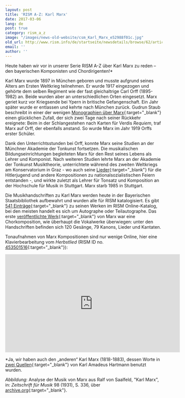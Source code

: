 ```yaml
---
layout: post
title: 'RISM A-Z: Karl Marx'
date: 2017-03-06
lang: de
post: true
category: rism_a_z
image: "/images/news-old-website/csm_Karl_Marx_e52988f01c.jpg"
old_url: http://www.rism.info/de/startseite/newsdetails/browse/62/article/64/rism-a-z-karl-marx.html
email: ''
author: ''
---
```



Heute haben wir vor in unserer Serie RISM A-Z über Karl Marx zu reden – den bayerischen Komponisten und Chordirigenten!\*

Karl Marx wurde 1897 in München geboren und musste aufgrund seines Alters am Ersten Weltkrieg teilnehmen. Er wurde 1917 eingezogen und gehörte dem selben Regiment wie der fast gleichaltrige Carl Orff (1895-1982) an. Beide wurden aber an unterschiedlichen Orten eingesetzt. Marx geriet kurz vor Kriegsende bei Ypern in britische Gefangenschaft. Ein Jahr später wurde er entlassen und kehrte nach München zurück. Gudrun Staub beschreibt in einer der wenigen [Monographien über Marx](http://www.worldcat.org/oclc/611203635){:target="_blank"} einen glücklichen Zufall, der sich zwei Tage nach seiner Rückkehr ereignete: Beim in der Schlangestehen nach Karten für Verdis _Requiem_, traf Marx auf Orff, der ebenfalls anstand. So wurde Marx im Jahr 1919 Orffs erster Schüler.

Dank den Unterrichtsstunden bei Orff, konnte Marx seine Studien an der Münchner Akademie der Tonkunst fortsetzen. Die musikalischen Bildungseinrichtungen begleiteten Marx für den Rest seines Lebens als Lehrer und Komponist. Nach weiteren Studien lehrte Marx an der Akademie der Tonkunst Musiktheorie, unterrichtete während des zweiten Weltkriegs am Konservatorium in Graz - wo auch seine [Lieder](https://books.google.de/books?id=2UrnCwAAQBAJ&lpg=PP1&hl=de&pg=PA138#v=snippet&q=%22karl%20marx%22&f=false){:target="_blank"} für die Hitlerjugend und andere Kompositionen zu nationalsozialistischen Feiern entstanden -, und wirkte zuletzt als Lehrer für Tonsatz und Komposition an der Hochschule für Musik in Stuttgart. Marx starb 1985 in Stuttgart.

Die Musikhandschriften zu Karl Marx werden heute in der Bayerischen Staatsbibliothek aufbewahrt und wurden alle für RISM katalogisiert. Es gibt [541 Einträge](https://opac.rism.info/search?View=rism&author=118731521){:target="_blank"} zu seinen Werken im RISM Online-Katalog, bei den meisten handelt es sich um Autographe oder Teilautographe. Das erste [veröffentlichte Werk](https://opac.rism.info/search?id=453501331){:target="_blank"} von Marx war eine Chorkomposition, wie überhaupt die Vokalwerke überwiegen: unter den Handschriften befinden sich 120 Gesänge, 79 Kanons, Lieder und Kantaten.



Tonaufnahmen von Marx Kompositionen sind nur wenige Online, hier eine Klavierbearbeitung vom _Herbstlied_ (RISM ID no. [453501516](https://opac.rism.info/search?id=453501516){:target="_blank"}):

<iframe width="560" height="315" src="https://www.youtube.com/embed/iFLGKH40OQc" frameborder="0" allowfullscreen></iframe>





\*Ja, wir haben auch den „anderen“ Karl Marx (1818-1883), dessen Worte in [zwei Quellen](https://opac.rism.info/search?id=456081447){:target="_blank"} von Karl Amadeus Hartmann benutzt wurden.



_Abbildung_: Analyse der Musik von Marx aus Ralf von Saalfeld, "Karl Marx", in: _Zeitschrift für Musik_ 98 (1931), S. 336, über [archive.org](https://archive.org/stream/NeueZeitschriftFuerMusik1931Jg98#page/n427/mode/2up){:target="_blank"}.







<script type="text/javascript">var switchTo5x=true;</script><script type="text/javascript" src="http://w.sharethis.com/button/buttons.js"></script><script type="text/javascript">stLight.options({publisher: "9b601438-1ce1-49d8-bfd7-9cff5df54c17", doNotHash: false, doNotCopy: false, hashAddressBar: false});</script>
